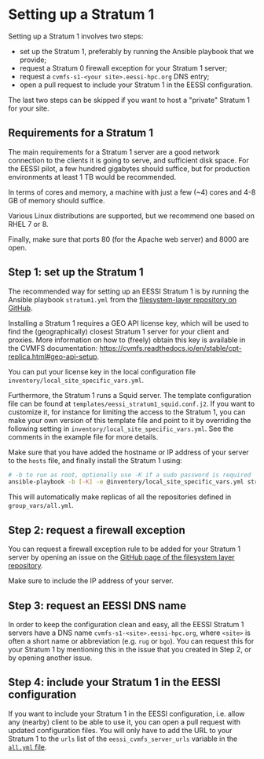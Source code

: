 # Setting up a Stratum 1

Setting up a Stratum 1 involves two steps:

- set up the Stratum 1, preferably by running the Ansible playbook that we provide;
- request a Stratum 0 firewall exception for your Stratum 1 server;
- request a `cvmfs-s1-<your site>.eessi-hpc.org` DNS entry;
- open a pull request to include your Stratum 1 in the EESSI configuration.

The last two steps can be skipped if you want to host a "private" Stratum 1 for your site.


## Requirements for a Stratum 1

The main requirements for a Stratum 1 server are a good network connection to the clients it is going to serve,
and sufficient disk space. For the EESSI pilot, a few hundred gigabytes should suffice, but for production
environments at least 1 TB would be recommended.

In terms of cores and memory, a machine with just a few (~4) cores and 4-8 GB of memory should suffice.

Various Linux distributions are supported, but we recommend one based on RHEL 7 or 8.

Finally, make sure that ports 80 (for the Apache web server) and 8000 are open.


## Step 1: set up the Stratum 1

The recommended way for setting up an EESSI Stratum 1 is by running the Ansible playbook `stratum1.yml`
from the [filesystem-layer repository on GitHub](https://github.com/EESSI/filesystem-layer).

Installing a Stratum 1 requires a GEO API license key, which will be used to find the (geographically) closest Stratum 1 server for your client and proxies.
More information on how to (freely) obtain this key is available in the CVMFS documentation: https://cvmfs.readthedocs.io/en/stable/cpt-replica.html#geo-api-setup.

You can put your license key in the local configuration file `inventory/local_site_specific_vars.yml`.

Furthermore, the Stratum 1 runs a Squid server. The template configuration file can be found at `templates/eessi_stratum1_squid.conf.j2`.
If you want to customize it, for instance for limiting the access to the Stratum 1, you can make your own version of this template file 
and point to it by overriding the following setting in `inventory/local_site_specific_vars.yml`.
See the comments in the example file for more details.

Make sure that you have added the hostname or IP address of your server to the `hosts` file, and finally install the Stratum 1 using:

``` bash
# -b to run as root, optionally use -K if a sudo password is required
ansible-playbook -b [-K] -e @inventory/local_site_specific_vars.yml stratum1.yml
```

This will automatically make replicas of all the repositories defined in `group_vars/all.yml`.


## Step 2: request a firewall exception

You can request a firewall exception rule to be added for your Stratum 1 server by
opening an issue on the [GitHub page of the filesystem layer repository](https://github.com/EESSI/filesystem-layer/issues/new).

Make sure to include the IP address of your server.


## Step 3: request an EESSI DNS name

In order to keep the configuration clean and easy, all the EESSI Stratum 1 servers have a DNS name
`cvmfs-s1-<site>.eessi-hpc.org`, where `<site>` is often a short name or abbreviation (e.g. `rug` or `bgo`).
You can request this for your Stratum 1 by mentioning this in the issue that you created in Step 2, or by opening another issue.

## Step 4: include your Stratum 1 in the EESSI configuration

If you want to include your Stratum 1 in the EESSI configuration, i.e. allow any (nearby) client to be able to use it,
you can open a pull request with updated configuration files. You will only have to add the URL to your Stratum 1 to the 
`urls` list of the `eessi_cvmfs_server_urls` variable in the
[`all.yml` file](https://github.com/EESSI/filesystem-layer/blob/main/inventory/group_vars/all.yml).
